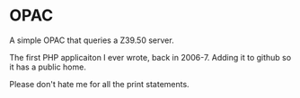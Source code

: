 # OPAC

A simple OPAC that queries a Z39.50 server.

The first PHP applicaiton I ever wrote, back in 2006-7. Adding it to github so it has a public home.

Please don't hate me for all the print statements.
